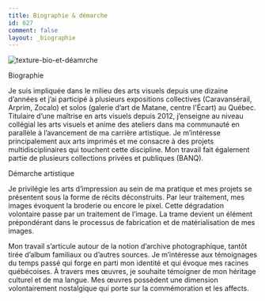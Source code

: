 ```yaml
---
title: Biographie & démarche
id: 627
comment: false
layout: _biographie
---
```

![texture-bio-et-déamrche](/wp-content/uploads/2013/05/texture-bio-et-demarche.png)
<div class="one_half">
<p class="underline">Biographie</p>
<p>Je suis impliquée dans le milieu des arts visuels depuis une dizaine d’années et j’ai participé à plusieurs expositions collectives (Caravansérail, Arprim, Zocalo) et solos (galerie d’art de Matane, centre l'Écart) au Québec. Titulaire d’une maîtrise en arts visuels depuis 2012, j’enseigne au niveau collégial les arts visuels et anime des ateliers dans ma communauté en parallèle à l’avancement de ma carrière artistique. Je m’intéresse principalement aux arts imprimés et me consacre à des projets multidisciplinaires qui touchent cette discipline. Mon travail fait également partie de plusieurs collections privées et publiques (BANQ). </p>
</div>
<div class="one_half last">
<p class="underline">Démarche artistique</p>
<p>Je privilégie les arts d’impression au sein de ma pratique et mes projets se présentent sous la forme de récits déconstruits. Par leur traitement, mes images évoquent la broderie ou encore le pixel. Cette dégradation volontaire passe par un traitement de l’image. La trame devient un élément prépondérant dans le processus de fabrication et de matérialisation de mes images.</p>
<p>Mon travail s’articule autour de la notion d’archive photographique, tantôt tirée d’album familiaux ou d’autres sources. Je m’intéresse aux témoignages du temps passé qui forge en parti mon identité et qui évoque mes racines québécoises. À travers mes œuvres, je souhaite témoigner de mon héritage culturel et de ma langue.  Mes œuvres possèdent une dimension volontairement nostalgique qui porte sur la commémoration et les affects.</p>
</div>
<div class="clearboth"></div>

